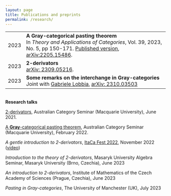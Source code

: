 ```yaml
---
layout: page
title: Publications and preprints
permalink: /research/
--- 
```


<table class="no-border">
  <tr>
    <td>2023</td>
    <td><b>A Gray-categorical pasting theorem</b><br>
      In <i>Theory and Applications of Categories</i>, Vol. 39, 2023, No. 5, pp 150-171. <a href="http://www.tac.mta.ca/tac/volumes/39/5/39-05.pdf)">Published version</a>, <a href="https://arxiv.org/abs/2205.15486">arXiv:2205.15486</a>.
  </td>
  </tr>
  <tr>
    <td>2023</td>
    <td><b> 2-derivators </b><br>
      <a href="https://arxiv.org/abs/2309.05216">arXiv: 2309.05216</a>.
  </td>
  </tr>
  <tr>
    <td>2023</td>
    <td><b>Some remarks on the interchange in Gray-categories</b><br>
      Joint with <a href="https://globbia.github.io/">Gabriele Lobbia</a>, <a href="https://arxiv.org/abs/2310.03503">arXiv: 2310.03503</a>
    </td>
  </tr>
</table>
 
<br><b>Research talks</b>

<p><a href="http://web.science.mq.edu.au/groups/coact/seminar/cgi-bin/abstract.cgi?talkid=1669">2-derivators</a>, Australian Category Seminar (Macquarie University), June 2021.
<br><p><a href="http://web.science.mq.edu.au/groups/coact/seminar/cgi-bin/abstract.cgi?talkid=1696">A <b>Gray</b>-categorical pasting theorem</a>, Australian Category Seminar (Macquarie University), February 2022.
<br><p><i>A gentle introduction to 2-derivators</i>, <a href="https://progetto-itaca.github.io/pages/fest22.html">ItaCa Fest 2022</a>, November 2022 (<a href="https://www.youtube.com/watch?v=jytpdgzEYQM">video</a>)
<br><p><i>Introduction to the theory of 2-derivators</i>, Masaryk University Algebra Seminar, Masaryk University (Brno, Czechia), June 2023
<br><p><i>An introduction to 2-derivators</i>, Institute of Mathematics of the Czech Academy of Sciences (Prague, Czechia), June 2023
<br><p><i>Pasting in Gray-categories</i>, The University of Manchester (UK), July 2023
